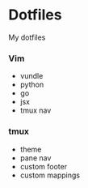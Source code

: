 # Dotfiles

My dotfiles

### Vim
 - vundle
 - python
 - go
 - jsx
 - tmux nav

### tmux
 - theme
 - pane nav
 - custom footer
 - custom mappings

